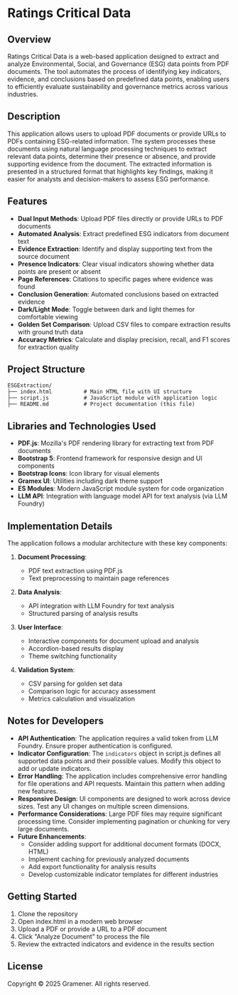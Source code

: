# Ratings Critical Data

## Overview
Ratings Critical Data is a web-based application designed to extract and analyze Environmental, Social, and Governance (ESG) data points from PDF documents. The tool automates the process of identifying key indicators, evidence, and conclusions based on predefined data points, enabling users to efficiently evaluate sustainability and governance metrics across various industries.

## Description
This application allows users to upload PDF documents or provide URLs to PDFs containing ESG-related information. The system processes these documents using natural language processing techniques to extract relevant data points, determine their presence or absence, and provide supporting evidence from the document. The extracted information is presented in a structured format that highlights key findings, making it easier for analysts and decision-makers to assess ESG performance.

## Features
- **Dual Input Methods**: Upload PDF files directly or provide URLs to PDF documents
- **Automated Analysis**: Extract predefined ESG indicators from document text
- **Evidence Extraction**: Identify and display supporting text from the source document
- **Presence Indicators**: Clear visual indicators showing whether data points are present or absent
- **Page References**: Citations to specific pages where evidence was found
- **Conclusion Generation**: Automated conclusions based on extracted evidence
- **Dark/Light Mode**: Toggle between dark and light themes for comfortable viewing
- **Golden Set Comparison**: Upload CSV files to compare extraction results with ground truth data
- **Accuracy Metrics**: Calculate and display precision, recall, and F1 scores for extraction quality

## Project Structure
```
ESGExtraction/
├── index.html          # Main HTML file with UI structure
├── script.js           # JavaScript module with application logic
├── README.md           # Project documentation (this file)
```

## Libraries and Technologies Used
- **PDF.js**: Mozilla's PDF rendering library for extracting text from PDF documents
- **Bootstrap 5**: Frontend framework for responsive design and UI components
- **Bootstrap Icons**: Icon library for visual elements
- **Gramex UI**: Utilities including dark theme support
- **ES Modules**: Modern JavaScript module system for code organization
- **LLM API**: Integration with language model API for text analysis (via LLM Foundry)

## Implementation Details
The application follows a modular architecture with these key components:

1. **Document Processing**: 
   - PDF text extraction using PDF.js
   - Text preprocessing to maintain page references

2. **Data Analysis**:
   - API integration with LLM Foundry for text analysis
   - Structured parsing of analysis results

3. **User Interface**:
   - Interactive components for document upload and analysis
   - Accordion-based results display
   - Theme switching functionality

4. **Validation System**:
   - CSV parsing for golden set data
   - Comparison logic for accuracy assessment
   - Metrics calculation and visualization

## Notes for Developers
- **API Authentication**: The application requires a valid token from LLM Foundry. Ensure proper authentication is configured.
- **Indicator Configuration**: The `indicators` object in script.js defines all supported data points and their possible values. Modify this object to add or update indicators.
- **Error Handling**: The application includes comprehensive error handling for file operations and API requests. Maintain this pattern when adding new features.
- **Responsive Design**: UI components are designed to work across device sizes. Test any UI changes on multiple screen dimensions.
- **Performance Considerations**: Large PDF files may require significant processing time. Consider implementing pagination or chunking for very large documents.
- **Future Enhancements**:
  - Consider adding support for additional document formats (DOCX, HTML)
  - Implement caching for previously analyzed documents
  - Add export functionality for analysis results
  - Develop customizable indicator templates for different industries

## Getting Started
1. Clone the repository
2. Open index.html in a modern web browser
3. Upload a PDF or provide a URL to a PDF document
4. Click "Analyze Document" to process the file
5. Review the extracted indicators and evidence in the results section

## License
Copyright © 2025 Gramener. All rights reserved.
